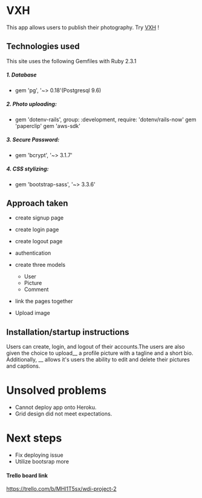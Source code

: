 # VXH
This app allows users to publish their photography.
Try [VXH](https://vxh.herokuapp.com/) !

## Technologies used
This site uses the following Gemfiles with Ruby 2.3.1

##### 1. Database
 - gem 'pg', '~> 0.18'(Postgresql 9.6)

##### 2. Photo uploading:
 - gem 'dotenv-rails', group: :development, require: 'dotenv/rails-now' gem 'paperclip' gem 'aws-sdk'

##### 3. Secure Password:
 - gem 'bcrypt', '~> 3.1.7'

##### 4. CSS stylizing:
- gem 'bootstrap-sass', '~> 3.3.6'


## Approach taken
- create signup page

- create login page

- create logout page

- authentication

- create three models
	- User
	- Picture
	- Comment
- link the pages together
- Upload image

## Installation/startup instructions
Users can create, login, and logout of their accounts.The users are also given the choice to upload__ a profile picture with a tagline and a short bio. Additionally, __ allows it's users the ability to edit and delete their pictures and captions.

# Unsolved problems
- Cannot deploy app onto Heroku.
- Grid design did not meet expectations.

# Next steps
- Fix deploying issue
- Utilize bootsrap more

#### Trello board link
https://trello.com/b/MHl1T5sx/wdi-project-2
